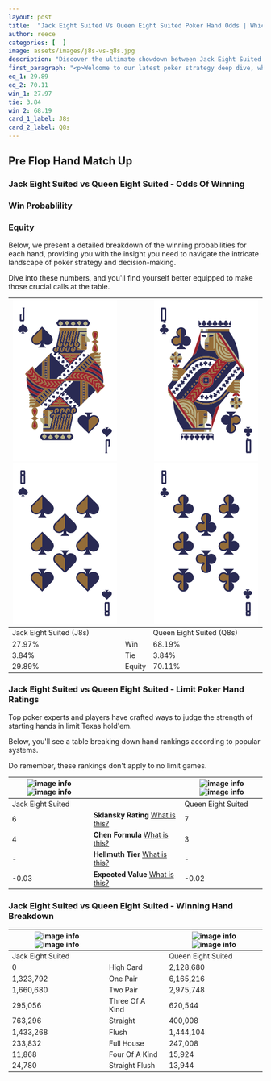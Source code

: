 ```yaml
---
layout: post
title:  "Jack Eight Suited Vs Queen Eight Suited Poker Hand Odds | Which Is The Better Hand In Poker? A Complete Guide"
author: reece
categories: [  ]
image: assets/images/j8s-vs-q8s.jpg
description: "Discover the ultimate showdown between Jack Eight Suited and Queen Eight Suited in poker! Uncover the odds, strategies, and scenarios where one hand triumphs over the other. Get ready to up your poker game with this thrilling analysis."
first_paragraph: "<p>Welcome to our latest poker strategy deep dive, where we're pitting two distinct hands against each other in a high-stakes showdown: Jack Eight Suited vs Queen Eight Suited.</p><p>In the dynamic world of poker, every decision counts, and knowing which hand holds the upper hand is key to your success at the table.</p><p>In this article, we'll dissect these two hands, explore the scenarios where one dominates the other, and equip you with the knowledge to make strategic choices that can tip the odds in your favor.</p><p>Get ready to unravel the intriguing dynamics of these poker hands and elevate your game to new heights.</p>"
eq_1: 29.89
eq_2: 70.11
win_1: 27.97
tie: 3.84
win_2: 68.19
card_1_label: J8s
card_2_label: Q8s
---
```




[comment]: # (sp0)

## Pre Flop Hand Match Up

<div class="table hand-ratings" markdown="1"> 



### Jack Eight Suited vs Queen Eight Suited - Odds Of Winning


  
<div class="row graphs"> 
<div class="col-lg-6">
    <h3>Win Probablility</h3>
    <canvas id="WinChart"></canvas>
</div>
<div class="col-lg-6">
    <h3>Equity</h3>
    <canvas id="EquityChart"></canvas>
</div>
</div>

  Below, we present a detailed breakdown of the winning probabilities for each hand, providing you with the insight you need to navigate the intricate landscape of poker strategy and decision-making. 

Dive into these numbers, and you'll find yourself better equipped to make those crucial calls at the table.


    
| ![image info](assets/images/hand1/j.png) ![image info](assets/images/hand1/8.png) |  | ![image info](assets/images/hand2/q.png) ![image info](assets/images/hand2/8.png) |
| -------- | -------- | -------- |
| Jack Eight Suited (J8s) |  | Queen Eight Suited (Q8s) |
| 27.97% | Win | 68.19% |
| 3.84% | Tie | 3.84% |
| 29.89% | Equity | 70.11% |




[comment]: # (sp1)



### Jack Eight Suited vs Queen Eight Suited - Limit Poker Hand Ratings

Top poker experts and players have crafted ways to judge the strength of starting hands in limit Texas hold'em. 

Below, you'll see a table breaking down hand rankings according to popular systems. 

Do remember, these rankings don't apply to no limit games.


    
| ![image info](https://www.riverpairs.com/assets/images/hand1/j.png) ![image info](https://www.riverpairs.com/assets/images/hand1/8.png) |  | ![image info](https://www.riverpairs.com/assets/images/hand2/q.png) ![image info](https://www.riverpairs.com/assets/images/hand2/8.png) |
| -------- | -------- | -------- |
| Jack Eight Suited |  | Queen Eight Suited |
| 6 | **Sklansky Rating** [What is this?](/sklansky-rating-explained) | 7 |
| 4 | **Chen Formula** [What is this?](/chen-formula-explained) | 3 |
| - | **Hellmuth Tier** [What is this?](/Hellmuth-tier-explained) | - |
| -0.03 | **Expected Value** [What is this?](/expected-value-explained) | -0.02 |




[comment]: # (sp2)



### Jack Eight Suited vs Queen Eight Suited - Winning Hand Breakdown


    
| ![image info](https://www.riverpairs.com/assets/images/hand1/j.png) ![image info](https://www.riverpairs.com/assets/images/hand1/8.png) |  | ![image info](https://www.riverpairs.com/assets/images/hand2/q.png) ![image info](https://www.riverpairs.com/assets/images/hand2/8.png) |
| -------- | -------- | -------- |
| Jack Eight Suited |  | Queen Eight Suited |
| 0 | High Card | 2,128,680 |
| 1,323,792 | One Pair | 6,165,216 |
| 1,660,680 | Two Pair | 2,975,748 |
| 295,056 | Three Of A Kind | 620,544 |
| 763,296 | Straight | 400,008 |
| 1,433,268 | Flush | 1,444,104 |
| 233,832 | Full House | 247,008 |
| 11,868 | Four Of A Kind | 15,924 |
| 24,780 | Straight Flush | 13,944 |




[comment]: # (sp3)



</div>

[comment]: # (sp4)



[comment]: # (sp5)

